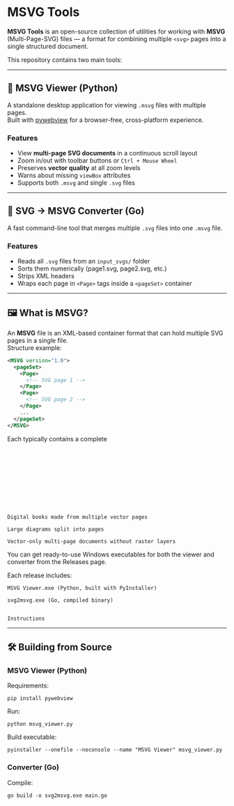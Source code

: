 # MSVG Tools

**MSVG Tools** is an open-source collection of utilities for working with **MSVG** (Multi-Page-SVG) files — a format for combining multiple `<svg>` pages into a single structured document.

This repository contains two main tools:

---

## 📄 MSVG Viewer (Python)

A standalone desktop application for viewing `.msvg` files with multiple pages.  
Built with [pywebview](https://pywebview.flowrl.com/) for a browser-free, cross-platform experience.

### Features
- View **multi-page SVG documents** in a continuous scroll layout
- Zoom in/out with toolbar buttons or `Ctrl + Mouse Wheel`
- Preserves **vector quality** at all zoom levels
- Warns about missing `viewBox` attributes
- Supports both `.msvg` and single `.svg` files

---

## 🔄 SVG → MSVG Converter (Go)

A fast command-line tool that merges multiple `.svg` files into one `.msvg` file.

### Features
- Reads all `.svg` files from an `input_svgs/` folder
- Sorts them numerically (page1.svg, page2.svg, etc.)
- Strips XML headers
- Wraps each page in `<Page>` tags inside a `<pageSet>` container

---

## 🖼 What is MSVG?

An **MSVG** file is an XML-based container format that can hold multiple SVG pages in a single file.  
Structure example:
```xml
<MSVG version="1.0">
  <pageSet>
    <Page>
      <!-- SVG page 1 -->
    </Page>
    <Page>
      <!-- SVG page 2 -->
    </Page>
    ...
  </pageSet>
</MSVG>
```

Each <Page> typically contains a complete <svg> element, including its own viewBox and style definitions.
MSVG is particularly useful for:

    Digital books made from multiple vector pages

    Large diagrams split into pages

    Vector-only multi-page documents without raster layers



You can get ready-to-use Windows executables for both the viewer and converter from the
Releases page.

Each release includes:

    MSVG Viewer.exe (Python, built with PyInstaller)

    svg2msvg.exe (Go, compiled binary)


    Instructions


---
## 🛠 Building from Source

### MSVG Viewer (Python)

Requirements:
```
pip install pywebview
```
Run:
```
python msvg_viewer.py
```

Build executable:
```
pyinstaller --onefile --noconsole --name "MSVG Viewer" msvg_viewer.py
```


### Converter (Go)

Compile:
```
go build -o svg2msvg.exe main.go
```
